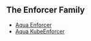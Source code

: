 ## The Enforcer Family

   - [Aqua Enforcer](https://github.com/aquasecurity/deployments/tree/6.0/orchestrators/kubernetes/manifests/aqua_csp_009_enforcer/aqua_enforcer)
   - [Aqua KubeEnforcer](https://github.com/aquasecurity/deployments/tree/6.0/orchestrators/kubernetes/manifests/aqua_csp_009_enforcer/kube_enforcer)
